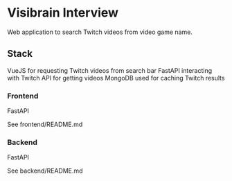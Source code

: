# Visibrain Interview

Web application to search Twitch videos from video game name.

## Stack

VueJS for requesting Twitch videos from search bar
FastAPI interacting with Twitch API for getting videos
MongoDB used for caching Twitch results

### Frontend

FastAPI

See frontend/README.md

### Backend

FastAPI

See backend/README.md
